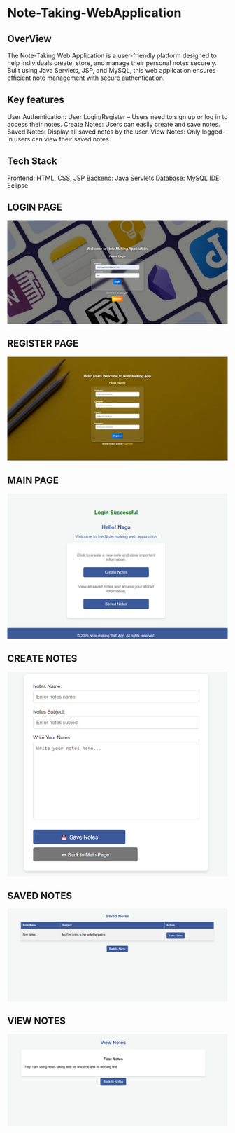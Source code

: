 # Note-Taking-WebApplication
## OverView
The Note-Taking Web Application is a user-friendly platform designed to help individuals create, store, and manage their personal notes securely. Built using Java Servlets, JSP, and MySQL, this web application ensures efficient note management with secure authentication.
## Key features
User Authentication: User Login/Register – Users need to sign up or log in to access their notes.
Create Notes:  Users can easily create and save notes.
Saved Notes: Display all saved notes by the user.
View Notes: Only logged-in users can view their saved notes.
## Tech Stack
Frontend: HTML, CSS, JSP
Backend: Java Servlets
Database: MySQL
IDE: Eclipse
## LOGIN PAGE
![image alt](https://github.com/NagakalyanRavuri/Note-Taking_Webapp/blob/67648d7e402e869f16540232fec8b235e675d672/loginpage.png)
## REGISTER PAGE
![image alt](https://github.com/NagakalyanRavuri/Note-Taking_Webapp/blob/67648d7e402e869f16540232fec8b235e675d672/registerpage.png)
## MAIN PAGE
![image alt](https://github.com/NagakalyanRavuri/Note-Taking_Webapp/blob/67648d7e402e869f16540232fec8b235e675d672/mainpage.png)
## CREATE NOTES
![image alt](https://github.com/NagakalyanRavuri/Note-Taking_Webapp/blob/67648d7e402e869f16540232fec8b235e675d672/createnotes.png)
## SAVED NOTES
![image alt](https://github.com/NagakalyanRavuri/Note-Taking_Webapp/blob/67648d7e402e869f16540232fec8b235e675d672/savednotes.png)
## VIEW NOTES
![image alt](https://github.com/NagakalyanRavuri/Note-Taking_Webapp/blob/67648d7e402e869f16540232fec8b235e675d672/viewnotes.png)

